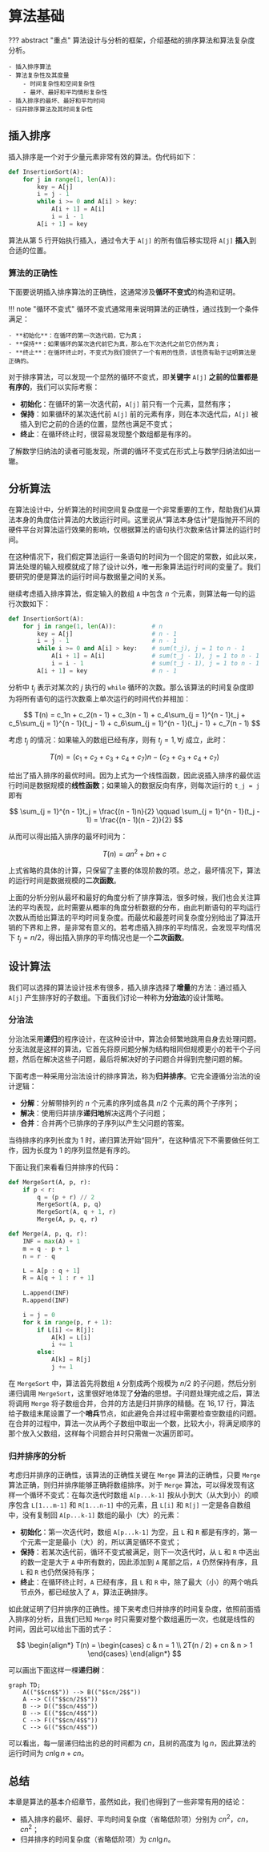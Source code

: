 # 算法基础

??? abstract "重点"
    算法设计与分析的框架，介绍基础的排序算法和算法复杂度分析。

    - 插入排序算法
    - 算法复杂性及其度量
        - 时间复杂性和空间复杂性
        - 最坏、最好和平均情形复杂性
    - 插入排序的最坏、最好和平均时间
    - 归并排序算法及其时间复杂性

## 插入排序

插入排序是一个对于少量元素非常有效的算法。伪代码如下：

```python title="插入排序" linenums="1" hl_lines="5-8"
def InsertionSort(A):
    for j in range(1, len(A)):
        key = A[j]
        i = j - 1
        while i >= 0 and A[i] > key:
            A[i + 1] = A[i]
            i = i - 1
        A[i + 1] = key
```

算法从第 5 行开始执行插入，通过令大于 `A[j]` 的所有值后移实现将 `A[j]` **插入**到合适的位置。

### 算法的正确性

下面要说明插入排序算法的正确性，这通常涉及**循环不变式**的构造和证明。

!!! note "循环不变式"
    循环不变式通常用来说明算法的正确性，通过找到一个条件满足：

    - **初始化**：在循环的第一次迭代前，它为真；
    - **保持**：如果循环的某次迭代前它为真，那么在下次迭代之前它仍然为真；
    - **终止**：在循环终止时，不变式为我们提供了一个有用的性质，该性质有助于证明算法是正确的。

对于排序算法，可以发现一个显然的循环不变式，即**关键字** `A[j]` **之前的位置都是有序的**，我们可以实际考察：

- **初始化**：在循环的第一次迭代前，`A[j]` 前只有一个元素，显然有序；
- **保持**：如果循环的某次迭代前 `A[j]` 前的元素有序，则在本次迭代后，`A[j]` 被插入到它之前的合适的位置，显然也满足不变式；
- **终止**：在循环终止时，很容易发现整个数组都是有序的。

了解数学归纳法的读者可能发现，所谓的循环不变式在形式上与数学归纳法如出一辙。

## 分析算法

在算法设计中，分析算法的时间空间复杂度是一个非常重要的工作，帮助我们从算法本身的角度估计算法的大致运行时间。这里说从“算法本身估计”是指抛开不同的硬件平台对算法运行效果的影响，仅根据算法的语句执行次数来估计算法的运行时间。

在这种情况下，我们假定算法运行一条语句的时间为一个固定的常数，如此以来，算法处理的输入规模就成了除了设计以外，唯一形象算法运行时间的变量了。我们要研究的便是算法的运行时间与数据量之间的关系。

继续考虑插入排序算法，假定输入的数组 `A` 中包含 $n$ 个元素，则算法每一句的运行次数如下：

```python title="插入排序：语句运行次数统计" linenums="1"
def InsertionSort(A):
    for j in range(1, len(A)):          # n
        key = A[j]                      # n - 1
        i = j - 1                       # n - 1
        while i >= 0 and A[i] > key:    # sum(t_j), j = 1 to n - 1
            A[i + 1] = A[i]             # sum(t_j - 1), j = 1 to n - 1
            i = i - 1                   # sum(t_j - 1), j = 1 to n - 1
        A[i + 1] = key                  # n - 1
```

分析中 $t_j$ 表示对某次的 $j$ 执行的 `while` 循环的次数。那么该算法的时间复杂度即为将所有语句的运行次数乘上单次运行的时间代价并相加：

$$
T(n) = c_1n + c_2(n - 1) + c_3(n - 1) + c_4\sum_{j = 1}^{n - 1}t_j + c_5\sum_{j = 1}^{n - 1}(t_j - 1) + c_6\sum_{j = 1}^{n - 1}(t_j - 1) + c_7(n - 1)
$$

考虑 $t_j$ 的情况：如果输入的数组已经有序，则有 $t_j = 1, \forall j$ 成立，此时：

$$
T(n) = (c_1 + c_2 + c_3 + c_4 + c_7)n - (c_2 + c_3 + c_4 + c_7)
$$

给出了插入排序的最优时间。因为上式为一个线性函数，因此说插入排序的最优运行时间是数据规模的**线性函数**；如果输入的数据反向有序，则每次运行的 `t_j = j` 即有

$$
\sum_{j = 1}^{n - 1}t_j = \frac{(n - 1)n}{2} \qquad \sum_{j = 1}^{n - 1}(t_j - 1) = \frac{(n - 1)(n - 2)}{2}
$$

从而可以得出插入排序的最坏时间为：

$$
T(n) = an^2 + bn + c
$$

上式省略的具体的计算，只保留了主要的体现阶数的项。总之，最坏情况下，算法的运行时间是数据规模的**二次函数**。

上面的分析分别从最坏和最好的角度分析了排序算法，很多时候，我们也会关注算法的平均表现，此时需要从概率的角度分析数据的分布，由此判断语句的平均运行次数从而给出算法的平均时间复杂度。而最优和最差时间复杂度分别给出了算法开销的下界和上界，是非常有意义的。若考虑插入排序的平均情况，会发现平均情况下 $t_j = n / 2$，得出插入排序的平均情况也是一个**二次函数**。

## 设计算法

我们可以选择的算法设计技术有很多，插入排序选择了**增量**的方法：通过插入 `A[j]` 产生排序好的子数组。下面我们讨论一种称为**分治法**的设计策略。

### 分治法

分治法采用**递归**的程序设计，在这种设计中，算法会频繁地跳用自身去处理问题。分支法就是这样的算法，它首先将原问题分解为结构相同但规模更小的若干个子问题，然后在解决这些子问题，最后将解决好的子问题合并得到完整问题的解。

下面考虑一种采用分治法设计的排序算法，称为**归并排序**。它完全遵循分治法的设计逻辑：

- **分解**：分解带排列的 $n$ 个元素的序列成各具 $n/2$ 个元素的两个子序列；
- **解决**：使用归并排序**递归地**解决这两个子问题；
- **合并**：合并两个已排序的子序列以产生父问题的答案。

当待排序的序列长度为 $1$ 时，递归算法开始“回升”，在这种情况下不需要做任何工作，因为长度为 $1$ 的序列显然是有序的。

下面让我们来看看归并排序的代码：

```python linenums="1" title="归并排序" hl_lines="4-6 16 17 20-26"
def MergeSort(A, p, r):
    if p < r:
        q = (p + r) // 2
        MergeSort(A, p, q)
        MergeSort(A, q + 1, r)
        Merge(A, p, q, r)

def Merge(A, p, q, r):
    INF = max(A) + 1
    m = q - p + 1
    n = r - q

    L = A[p : q + 1]
    R = A[q + 1 : r + 1]
    
    L.append(INF)
    R.append(INF)

    i = j = 0
    for k in range(p, r + 1):
        if L[i] <= R[j]:
            A[k] = L[i]
            i += 1
        else:
            A[k] = R[j]
            j += 1
```

在 `MergeSort` 中，算法首先将数组 `A` 分割成两个规模为 $n / 2$ 的子问题，然后分别递归调用 `MergeSort`，这里很好地体现了**分治**的思想。子问题处理完成之后，算法将调用 `Merge` 将子数组合并，合并的方法是归并排序的精髓。在 $16, 17$ 行，算法给子数组末尾设置了一个**哨兵**节点，如此避免合并过程中需要检查空数组的问题。在合并的过程中，算法一次从两个子数组中取出一个数，比较大小，将满足顺序的那个放入父数组，这样每个问题合并时只需做一次遍历即可。

### 归并排序的分析

考虑归并排序的正确性，该算法的正确性关键在 `Merge` 算法的正确性，只要 `Merge` 算法正确，则归并排序能够正确将数组排序。对于 `Merge` 算法，可以得发现有这样一个循环不变式：在每次迭代时数组 `A[p...k-1]` 按从小到大（从大到小）的顺序包含 `L[1...m-1]` 和 `R[1...n-1]` 中的元素，且 `L[i]` 和 `R[j]` 一定是各自数组中，没有复制回 `A[p...k-1]` 数组的最小（大）的元素：

- **初始化**：第一次迭代时，数组 `A[p...k-1]` 为空，且 `L` 和 `R` 都是有序的，第一个元素一定是最小（大）的，所以满足循环不变式；
- **保持**：若某次迭代前，循环不变式被满足，则下一次迭代时，从 `L` 和 `R` 中选出的数一定是大于 `A` 中所有数的，因此添加到 `A` 尾部之后，`A` 仍然保持有序，且 `L` 和 `R` 也仍然保持有序；
- **终止**：在循环终止时，`A` 已经有序，且 `L` 和 `R` 中，除了最大（小）的两个哨兵节点外，都已经放入了 `A`，算法正确排序。

如此就证明了归并排序的正确性。接下来考虑归并排序的时间复杂度，依照前面插入排序的分析，且我们已知 `Merge` 时只需要对整个数组遍历一次，也就是线性的时间，因此可以给出下面的式子：

$$
\begin{align*}
T(n) = 
\begin{cases}
c & n = 1 \\
2T(n / 2) + cn & n > 1
\end{cases}
\end{align*}
$$

可以画出下面这样一棵**递归树**：

``` mermaid
graph TD;
    A(("$$cn$$")) --> B(("$$cn/2$$"))
    A --> C(("$$cn/2$$"))
    B --> D(("$$cn/4$$"))
    B --> E(("$$cn/4$$"))
    C --> F(("$$cn/4$$"))
    C --> G(("$$cn/4$$"))
```

可以看出，每一层递归给出的总的时间都为 $cn$，且树的高度为 $\lg{n}$，因此算法的运行时间为 $cn\lg{n} + cn$。

## 总结

本章是算法的基本介绍章节，虽然如此，我们也得到了一些非常有用的结论：

- 插入排序的最坏、最好、平均时间复杂度（省略低阶项）分别为 $cn^2$，$cn$，$cn^2$；
- 归并排序的时间复杂度（省略低阶项）为 $cn\lg{n}$。
